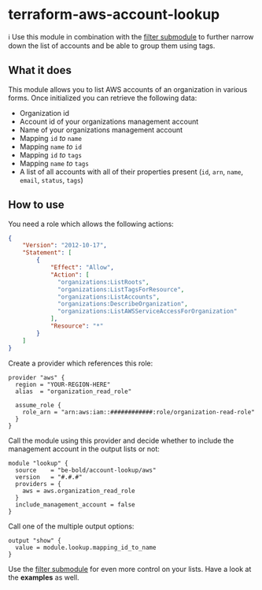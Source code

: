 # terraform-aws-account-lookup

ℹ️ Use this module in combination with the [filter submodule](https://github.com/be-bold/terraform-aws-account-lookup/tree/main/modules/filter) to further narrow down the list of accounts and be able to group them using tags.

## What it does

This module allows you to list AWS accounts of an organization in various forms. Once initialized you can retrieve the following data:
* Organization id
* Account id of your organizations management account
* Name of your organizations management account
* Mapping `id` _to_ `name`
* Mapping `name` _to_ `id`
* Mapping `id` _to_ `tags`
* Mapping `name` _to_ `tags`
* A list of all accounts with all of their properties present (`id`, `arn`, `name`, `email`, `status`, `tags`)

## How to use

You need a role which allows the following actions:

```json
{
    "Version": "2012-10-17",
    "Statement": [
        {
            "Effect": "Allow",
            "Action": [
              "organizations:ListRoots",
              "organizations:ListTagsForResource",
              "organizations:ListAccounts",
              "organizations:DescribeOrganization",
              "organizations:ListAWSServiceAccessForOrganization"
            ],
            "Resource": "*"
        }
    ]
}
```

Create a provider which references this role:

```hcl
provider "aws" {
  region = "YOUR-REGION-HERE"
  alias  = "organization_read_role"

  assume_role {
    role_arn = "arn:aws:iam::############:role/organization-read-role"
  }
}
```

Call the module using this provider and decide whether to include the management account in the output lists or not:

```hcl
module "lookup" {
  source    = "be-bold/account-lookup/aws"
  version   = "#.#.#"
  providers = {
    aws = aws.organization_read_role
  }
  include_management_account = false
}
```

Call one of the multiple output options:

````hcl
output "show" {
  value = module.lookup.mapping_id_to_name
}
````

Use the [filter submodule](https://github.com/be-bold/terraform-aws-account-lookup/tree/main/modules/filter) for even more control on your lists.
Have a look at the **examples** as well.